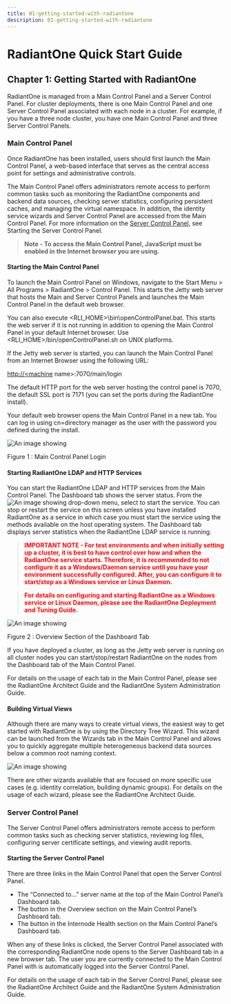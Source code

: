 ```yaml
---
title: 01-getting-started-with-radiantone
description: 01-getting-started-with-radiantone
---
```

         
# RadiantOne Quick Start Guide

## Chapter 1: Getting Started with RadiantOne

RadiantOne is managed from a Main Control Panel and a Server Control Panel. For cluster deployments, there is one Main Control Panel and one Server Control Panel associated with
each node in a cluster. For example, if you have a three node cluster, you have one Main
Control Panel and three Server Control Panels.

### Main Control Panel

Once RadiantOne has been installed, users should first launch the Main Control Panel, a web-based interface that serves as the central access point for settings and administrative controls.

The Main Control Panel offers administrators remote access to perform common tasks such as
monitoring the RadiantOne components and backend data sources, checking server statistics,
configuring persistent caches, and managing the virtual namespace. In addition, the identity
service wizards and Server Control Panel are accessed from the Main Control Panel. For more
information on the [Server Control Panel](#starting-the-main-control-panel), see Starting the Server Control Panel.

>**Note - To access the Main Control Panel, JavaScript must be enabled in the Internet browser you are using.**

#### Starting the Main Control Panel

To launch the Main Control Panel on Windows, navigate to the Start Menu > All Programs > RadiantOne > Control Panel. This starts the Jetty web server that hosts the Main and Server Control Panels and launches the Main Control Panel in the default web browser.

You can also execute <RLI_HOME>\bin\openControlPanel.bat. This starts the web server if it is not running in addition to opening the Main Control Panel in your default Internet browser. Use <RLI_HOME>/bin/openControlPanel.sh on UNIX platforms.

If the Jetty web server is started, you can launch the Main Control Panel from an Internet Browser using the following URL:

[http://<machine](http://<machine) name>:7070/main/login

The default HTTP port for the web server hosting the control panel is 7070, the default SSL port is 7171 (you can set the ports during the RadiantOne install).

Your default web browser opens the Main Control Panel in a new tab. You can log in using cn=directory manager as the user with the password you defined during the install.

![An image showing ](Media/Image1.jpg)

Figure 1 : Main Control Panel Login

#### Starting RadiantOne LDAP and HTTP Services

You can start the RadiantOne LDAP and HTTP services from the Main Control Panel. The Dashboard tab shows the server status. From the ![An image showing ](Media/server-start.jpg) drop-down menu, select to start the service. You can stop or restart the service on this screen unless you have installed RadiantOne as a service in which case you must start the service using the methods available on the host operating system. The Dashboard tab displays server statistics when the RadiantOne LDAP service is running.

><span style="color:red">**IMPORTANT NOTE - For test environments and when initially setting up a cluster, it is best to have control over how and when the RadiantOne service starts. Therefore, it is recommended to not configure it as a Windows/Daemon service until you have your environment successfully configured. After, you can configure it to start/stop as a Windows service or Linux Daemon.**

><span style="color:red">**For details on configuring and starting RadiantOne as a Windows service or Linux Daemon, please see the RadiantOne Deployment and Tuning Guide.**

![An image showing ](Media/Image2.jpg)

Figure 2 : Overview Section of the Dashboard Tab

If you have deployed a cluster, as long as the Jetty web server is running on all cluster nodes you can start/stop/restart RadiantOne on the nodes from the Dashboard tab of the Main Control Panel.

For details on the usage of each tab in the Main Control Panel, please see the RadiantOne Architect Guide and the RadiantOne System Administration Guide.

#### Building Virtual Views

Although there are many ways to create virtual views, the easiest way to get started with RadiantOne is by using the Directory Tree Wizard. This wizard can be launched from the Wizards tab in the Main Control Panel and allows you to quickly aggregate multiple heterogeneous backend data sources below a common root naming context.

![An image showing ](Media/Image3.jpg)

There are other wizards available that are focused on more specific use cases (e.g. identity correlation, building dynamic groups). For details on the usage of each wizard, please see the RadiantOne Architect Guide.

### Server Control Panel

The Server Control Panel offers administrators remote access to perform common tasks such
as checking server statistics, reviewing log files, configuring server certificate settings, and
viewing audit reports.

#### Starting the Server Control Panel

There are three links in the Main Control Panel that open the Server Control Panel.

- The “Connected to...” server name at the top of the Main Control Panel’s Dashboard tab.
- The button in the Overview section on the Main Control Panel’s Dashboard tab.
- The button in the Internode Health section on the Main Control Panel’s Dashboard tab.

When any of these links is clicked, the Server Control Panel associated with the corresponding RadiantOne node opens to the Server Dashboard tab in a new browser tab. The user you are currently connected to the Main Control Panel with is automatically logged into the Server Control Panel.

For details on the usage of each tab in the Server Control Panel, please see the RadiantOne Architect Guide and the RadiantOne System Administration Guide.
